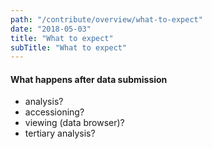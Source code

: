 ```yaml
---
path: "/contribute/overview/what-to-expect"
date: "2018-05-03"
title: "What to expect"
subTitle: "What to expect"
---
```


#### What happens after data submission
* analysis?
* accessioning?
* viewing (data browser)?
* tertiary analysis?
